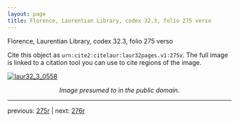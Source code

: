 ```yaml
---
layout: page
title: Florence, Laurentian Library, codex 32.3, folio 275 verso
---
```


Florence, Laurentian Library, codex 32.3, folio 275 verso

Cite this object as `urn:cite2:citelaur:laur32pages.v1:275v`.  The full image is linked to a citation tool you can use to cite regions of the image.

[![laur32_3_0558](http://www.homermultitext.org/iipsrv?IIIF=/project/homer/pyramidal/deepzoom/citelaur/laur32imgs/v1/laur32_3_0558.tif/full/800,/0/default.jpg)](http://www.homermultitext.org/ict2/?urn=urn:cite2:citelaur:laur32imgs.v1:laur32_3_0558) 

<p style="text-align: center; font-style: italic;">Image presumed to in the public domain.</p>

---

previous: [275r](../275r/) | next: [276r](../276r/)